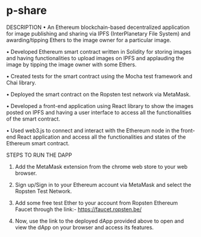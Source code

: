 # p-share
DESCRIPTION
• An Ethereum blockchain-based decentralized application for image publishing and sharing via IPFS (InterPlanetary File System) and awarding/tipping Ethers to the image owner for a particular image.

• Developed Ethereum smart contract written in Solidity for storing images and having functionalities to upload images on IPFS and applauding the image by tipping the image owner with some Ethers.

• Created tests for the smart contract using the Mocha test framework and Chai library.

• Deployed the smart contract on the Ropsten test network via MetaMask.

 • Developed a front-end application using React library to show the images posted on IPFS and having a user interface to access all the functionalities of the smart contract.

• Used web3.js to connect and interact with the Ethereum node in the front-end React application and access all the functionalities and states of the Ethereum smart contract.

STEPS TO RUN THE DAPP
1) Add the MetaMask extension from the chrome web store to your web browser.

2) Sign up/Sign in to your Ethereum account via MetaMask and select the Ropsten Test Network.

3) Add some free test Ether to your account from Ropsten Ethereum Faucet through the link:- https://faucet.ropsten.be/

4) Now, use the link to the deployed dApp provided above to open and view the dApp on your browser and access its features.
